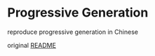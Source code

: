 # Progressive Generation

reproduce progressive generation in Chinese

original [README](https://github.com/tanyuqian/progressive-generation)